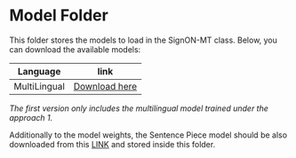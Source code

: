 # Model Folder

This folder stores the models to load in the SignON-MT class. Below, you can download the available models:

| Language | link | 
| ------------- | ------------- |
| MultiLingual | [Download here](https://drive.google.com/file/d/1CfklENwuvsn3fgyQm_6QoNwlbzElb6a8/view?usp=sharing)

_The first version only includes the multilingual model trained under the approach 1._

Additionally to the model weights, the Sentence Piece model should be also downloaded from this [LINK](https://drive.google.com/file/d/1Ci6bhO597sFd5RjoAtR0o4FNqC8gnnai/view?usp=sharing) and stored inside this folder.
